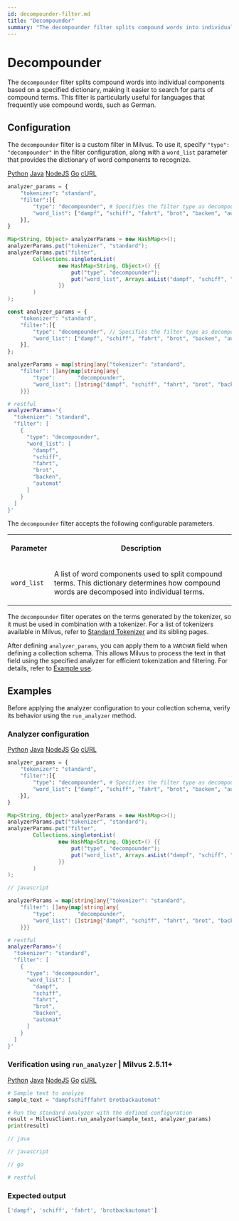 ```yaml
---
id: decompounder-filter.md
title: "Decompounder"
summary: "The decompounder filter splits compound words into individual components based on a specified dictionary, making it easier to search for parts of compound terms. This filter is particularly useful for languages that frequently use compound words, such as German."
---
```


# Decompounder

The `decompounder` filter splits compound words into individual components based on a specified dictionary, making it easier to search for parts of compound terms. This filter is particularly useful for languages that frequently use compound words, such as German.

## Configuration

The `decompounder` filter is a custom filter in Milvus. To use it, specify `"type": "decompounder"` in the filter configuration, along with a `word_list` parameter that provides the dictionary of word components to recognize.

<div class="multipleCode">
    <a href="#python">Python</a>
    <a href="#java">Java</a>
    <a href="#javascript">NodeJS</a>
    <a href="#go">Go</a>
    <a href="#bash">cURL</a>
</div>

```python
analyzer_params = {
    "tokenizer": "standard",
    "filter":[{
        "type": "decompounder", # Specifies the filter type as decompounder
        "word_list": ["dampf", "schiff", "fahrt", "brot", "backen", "automat"],
    }],
}
```

```java
Map<String, Object> analyzerParams = new HashMap<>();
analyzerParams.put("tokenizer", "standard");
analyzerParams.put("filter",
        Collections.singletonList(
                new HashMap<String, Object>() {{
                    put("type", "decompounder");
                    put("word_list", Arrays.asList("dampf", "schiff", "fahrt", "brot", "backen", "automat"));
                }}
        )
);
```

```javascript
const analyzer_params = {
    "tokenizer": "standard",
    "filter":[{
        "type": "decompounder", // Specifies the filter type as decompounder
        "word_list": ["dampf", "schiff", "fahrt", "brot", "backen", "automat"],
    }],
};
```

```go
analyzerParams = map[string]any{"tokenizer": "standard",
    "filter": []any{map[string]any{
        "type":       "decompounder",
        "word_list": []string{"dampf", "schiff", "fahrt", "brot", "backen", "automat"},
    }}}
```

```bash
# restful
analyzerParams='{
  "tokenizer": "standard",
  "filter": [
    {
      "type": "decompounder",
      "word_list": [
        "dampf",
        "schiff",
        "fahrt",
        "brot",
        "backen",
        "automat"
      ]
    }
  ]
}'

```

The `decompounder` filter accepts the following configurable parameters.

<table>
   <tr>
     <th><p>Parameter</p></th>
     <th><p>Description</p></th>
   </tr>
   <tr>
     <td><p><code>word_list</code></p></td>
     <td><p>A list of word components used to split compound terms. This dictionary determines how compound words are decomposed into individual terms.</p></td>
   </tr>
</table>

The `decompounder` filter operates on the terms generated by the tokenizer, so it must be used in combination with a tokenizer. For a list of tokenizers available in Milvus, refer to [Standard Tokenizer](standard-tokenizer.md) and its sibling pages.

After defining `analyzer_params`, you can apply them to a `VARCHAR` field when defining a collection schema. This allows Milvus to process the text in that field using the specified analyzer for efficient tokenization and filtering. For details, refer to [Example use](analyzer-overview.md#Example-use).

## Examples

Before applying the analyzer configuration to your collection schema, verify its behavior using the `run_analyzer` method.

### Analyzer configuration

<div class="multipleCode">
    <a href="#python">Python</a>
    <a href="#java">Java</a>
    <a href="#javascript">NodeJS</a>
    <a href="#go">Go</a>
    <a href="#bash">cURL</a>
</div>

```python
analyzer_params = {
    "tokenizer": "standard",
    "filter":[{
        "type": "decompounder", # Specifies the filter type as decompounder
        "word_list": ["dampf", "schiff", "fahrt", "brot", "backen", "automat"],
    }],
}
```

```java
Map<String, Object> analyzerParams = new HashMap<>();
analyzerParams.put("tokenizer", "standard");
analyzerParams.put("filter",
        Collections.singletonList(
                new HashMap<String, Object>() {{
                    put("type", "decompounder");
                    put("word_list", Arrays.asList("dampf", "schiff", "fahrt", "brot", "backen", "automat"));
                }}
        )
);
```

```javascript
// javascript
```

```go
analyzerParams = map[string]any{"tokenizer": "standard",
    "filter": []any{map[string]any{
        "type":       "decompounder",
        "word_list": []string{"dampf", "schiff", "fahrt", "brot", "backen", "automat"},
    }}}
```

```bash
# restful
analyzerParams='{
  "tokenizer": "standard",
  "filter": [
    {
      "type": "decompounder",
      "word_list": [
        "dampf",
        "schiff",
        "fahrt",
        "brot",
        "backen",
        "automat"
      ]
    }
  ]
}'

```

### Verification using `run_analyzer` | Milvus 2.5.11+

<div class="multipleCode">
    <a href="#python">Python</a>
    <a href="#java">Java</a>
    <a href="#javascript">NodeJS</a>
    <a href="#go">Go</a>
    <a href="#bash">cURL</a>
</div>

```python
# Sample text to analyze
sample_text = "dampfschifffahrt brotbackautomat"

# Run the standard analyzer with the defined configuration
result = MilvusClient.run_analyzer(sample_text, analyzer_params)
print(result)
```

```java
// java
```

```javascript
// javascript
```

```go
// go
```

```bash
# restful
```

### Expected output

```python
['dampf', 'schiff', 'fahrt', 'brotbackautomat']
```

